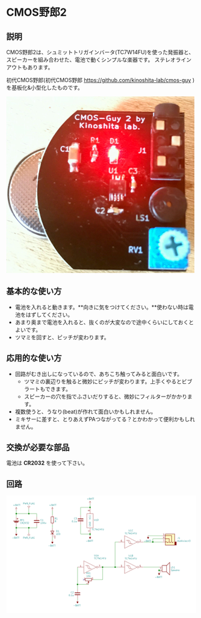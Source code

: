 # CMOS野郎2
## 説明
CMOS野郎2は、シュミットトリガインバータ(TC7W14FU)を使った発振器と、スピーカーを組み合わせた、電池で動くシンプルな楽器です。
ステレオラインアウトもあります。

初代CMOS野郎(初代CMOS野郎
https://github.com/kinoshita-lab/cmos-guy )を基板化&小型化したものです。

![CMOS野郎2](./image.JPG)


## 基本的な使い方
- 電池を入れると動きます。**向きに気をつけてください。**使わない時は電池をはずしてください。
- あまり奥まで電池を入れると、抜くのが大変なので途中くらいにしておくとよいです。
- ツマミを回すと、ピッチが変わります。

## 応用的な使い方
- 回路がむき出しになっているので、あちこち触ってみると面白いです。
    - ツマミの裏辺りを触ると微妙にピッチが変わります。上手くやるとビブラートもできます。
    - スピーカーの穴を指でふさいだりすると、微妙にフィルターがかかります。
- 複数使うと、うなり(beat)が作れて面白いかもしれません。
- ミキサーに差すと、とりあえずPAつながってる？とかわかって便利かもしれません。

## 交換が必要な部品
電池は **CR2032** を使って下さい。

## 回路
![CMOS野郎2の回路図](./schematic.png)

